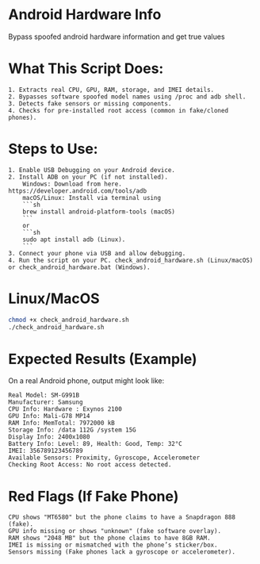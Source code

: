 # Android Hardware Info
 Bypass spoofed android hardware information and get true values

# What This Script Does:

    1. Extracts real CPU, GPU, RAM, storage, and IMEI details.
    2. Bypasses software spoofed model names using /proc and adb shell.
    3. Detects fake sensors or missing components.
    4. Checks for pre-installed root access (common in fake/cloned phones).

# Steps to Use:

    1. Enable USB Debugging on your Android device.
    2. Install ADB on your PC (if not installed).
        Windows: Download from here. https://developer.android.com/tools/adb
        macOS/Linux: Install via terminal using
        ```sh 
        brew install android-platform-tools (macOS) 
        ```
        or
        ```sh
        sudo apt install adb (Linux).
        ```
    3. Connect your phone via USB and allow debugging.
    4. Run the script on your PC. check_android_hardware.sh (Linux/macOS) or check_android_hardware.bat (Windows).

# Linux/MacOS

```sh 
chmod +x check_android_hardware.sh
./check_android_hardware.sh
```

# Expected Results (Example)

On a real Android phone, output might look like:

    Real Model: SM-G991B
    Manufacturer: Samsung
    CPU Info: Hardware : Exynos 2100
    GPU Info: Mali-G78 MP14
    RAM Info: MemTotal: 7972000 kB
    Storage Info: /data 112G /system 15G
    Display Info: 2400x1080
    Battery Info: Level: 89, Health: Good, Temp: 32°C
    IMEI: 356789123456789
    Available Sensors: Proximity, Gyroscope, Accelerometer
    Checking Root Access: No root access detected.

# Red Flags (If Fake Phone)

    CPU shows "MT6580" but the phone claims to have a Snapdragon 888 (fake).
    GPU info missing or shows "unknown" (fake software overlay).
    RAM shows "2048 MB" but the phone claims to have 8GB RAM.
    IMEI is missing or mismatched with the phone’s sticker/box.
    Sensors missing (Fake phones lack a gyroscope or accelerometer).